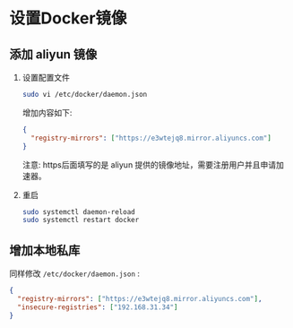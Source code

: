 # 设置Docker镜像

## 添加 aliyun 镜像

1. 设置配置文件

    ```bash
    sudo vi /etc/docker/daemon.json
    ```

	增加内容如下:

    ```json
	{
      "registry-mirrors": ["https://e3wtejq8.mirror.aliyuncs.com"]
    }
    ```

	注意: https后面填写的是 aliyun 提供的镜像地址，需要注册用户并且申请加速器。

4. 重启

    ```bash
    sudo systemctl daemon-reload
    sudo systemctl restart docker
    ```

## 增加本地私库

同样修改 `/etc/docker/daemon.json` :

```json
{
  "registry-mirrors": ["https://e3wtejq8.mirror.aliyuncs.com"],
  "insecure-registries": ["192.168.31.34"]
}
```